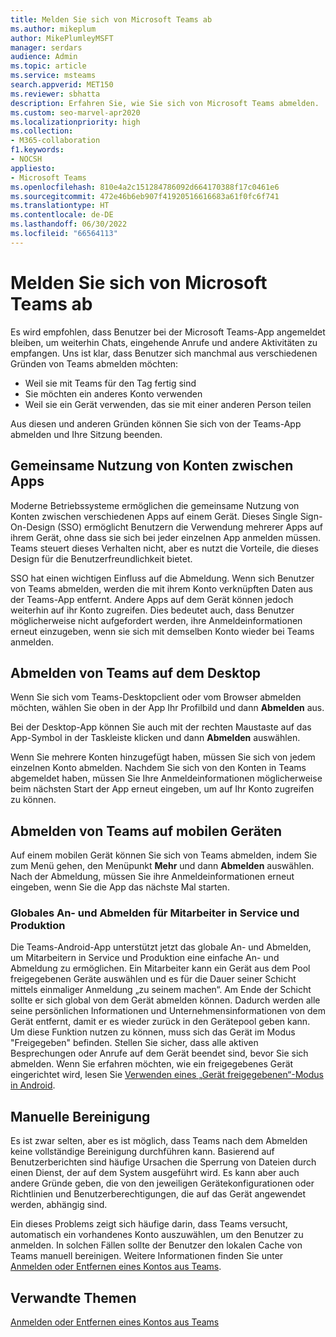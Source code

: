 ```yaml
---
title: Melden Sie sich von Microsoft Teams ab
ms.author: mikeplum
author: MikePlumleyMSFT
manager: serdars
audience: Admin
ms.topic: article
ms.service: msteams
search.appverid: MET150
ms.reviewer: sbhatta
description: Erfahren Sie, wie Sie sich von Microsoft Teams abmelden.
ms.custom: seo-marvel-apr2020
ms.localizationpriority: high
ms.collection:
- M365-collaboration
f1.keywords:
- NOCSH
appliesto:
- Microsoft Teams
ms.openlocfilehash: 810e4a2c151284786092d664170388f17c0461e6
ms.sourcegitcommit: 472e46b6eb907f41920516616683a61f0fc6f741
ms.translationtype: HT
ms.contentlocale: de-DE
ms.lasthandoff: 06/30/2022
ms.locfileid: "66564113"
---
```

# <a name="sign-out-of-microsoft-teams"></a>Melden Sie sich von Microsoft Teams ab

Es wird empfohlen, dass Benutzer bei der Microsoft Teams-App angemeldet bleiben, um weiterhin Chats, eingehende Anrufe und andere Aktivitäten zu empfangen. Uns ist klar, dass Benutzer sich manchmal aus verschiedenen Gründen von Teams abmelden möchten:

- Weil sie mit Teams für den Tag fertig sind
- Sie möchten ein anderes Konto verwenden
- Weil sie ein Gerät verwenden, das sie mit einer anderen Person teilen

Aus diesen und anderen Gründen können Sie sich von der Teams-App abmelden und Ihre Sitzung beenden.

## <a name="account-sharing-between-apps"></a>Gemeinsame Nutzung von Konten zwischen Apps

Moderne Betriebssysteme ermöglichen die gemeinsame Nutzung von Konten zwischen verschiedenen Apps auf einem Gerät. Dieses Single Sign-On-Design (SSO) ermöglicht Benutzern die Verwendung mehrerer Apps auf ihrem Gerät, ohne dass sie sich bei jeder einzelnen App anmelden müssen. Teams steuert dieses Verhalten nicht, aber es nutzt die Vorteile, die dieses Design für die Benutzerfreundlichkeit bietet.

SSO hat einen wichtigen Einfluss auf die Abmeldung. Wenn sich Benutzer von Teams abmelden, werden die mit ihrem Konto verknüpften Daten aus der Teams-App entfernt. Andere Apps auf dem Gerät können jedoch weiterhin auf ihr Konto zugreifen. Dies bedeutet auch, dass Benutzer möglicherweise nicht aufgefordert werden, ihre Anmeldeinformationen erneut einzugeben, wenn sie sich mit demselben Konto wieder bei Teams anmelden.

## <a name="sign-out-of-teams-on-desktop"></a>Abmelden von Teams auf dem Desktop

Wenn Sie sich vom Teams-Desktopclient oder vom Browser abmelden möchten, wählen Sie oben in der App Ihr Profilbild und dann **Abmelden** aus.

Bei der Desktop-App können Sie auch mit der rechten Maustaste auf das App-Symbol in der Taskleiste klicken und dann **Abmelden** auswählen.

Wenn Sie mehrere Konten hinzugefügt haben, müssen Sie sich von jedem einzelnen Konto abmelden. Nachdem Sie sich von den Konten in Teams abgemeldet haben, müssen Sie Ihre Anmeldeinformationen möglicherweise beim nächsten Start der App erneut eingeben, um auf Ihr Konto zugreifen zu können.

## <a name="sign-out-of-teams-on-mobile-devices"></a>Abmelden von Teams auf mobilen Geräten

Auf einem mobilen Gerät können Sie sich von Teams abmelden, indem Sie zum Menü gehen, den Menüpunkt **Mehr** und dann **Abmelden** auswählen. Nach der Abmeldung, müssen Sie ihre Anmeldeinformationen erneut eingeben, wenn Sie die App das nächste Mal starten.

### <a name="global-sign-in-and-sign-out-for-frontline-workers"></a>Globales An- und Abmelden für Mitarbeiter in Service und Produktion

Die Teams-Android-App unterstützt jetzt das globale An- und Abmelden, um Mitarbeitern in Service und Produktion eine einfache An- und Abmeldung zu ermöglichen. Ein Mitarbeiter kann ein Gerät aus dem Pool freigegebenen Geräte auswählen und es für die Dauer seiner Schicht mittels einmaliger Anmeldung „zu seinem machen“. Am Ende der Schicht sollte er sich global von dem Gerät abmelden können. Dadurch werden alle seine persönlichen Informationen und Unternehmensinformationen von dem Gerät entfernt, damit er es wieder zurück in den Gerätepool geben kann. Um diese Funktion nutzen zu können, muss sich das Gerät im Modus "Freigegeben" befinden.  Stellen Sie sicher, dass alle aktiven Besprechungen oder Anrufe auf dem Gerät beendet sind, bevor Sie sich abmelden. Wenn Sie erfahren möchten, wie ein freigegebenes Gerät eingerichtet wird, lesen Sie [Verwenden eines „Gerät freigegebenen“-Modus in Android](/azure/active-directory/develop/tutorial-v2-shared-device-mode#set-up-an-android-device-in-shared-mode).

## <a name="manual-cleanup"></a>Manuelle Bereinigung

Es ist zwar selten, aber es ist möglich, dass Teams nach dem Abmelden keine vollständige Bereinigung durchführen kann. Basierend auf Benutzerberichten sind häufige Ursachen die Sperrung von Dateien durch einen Dienst, der auf dem System ausgeführt wird. Es kann aber auch andere Gründe geben, die von den jeweiligen Gerätekonfigurationen oder Richtlinien und Benutzerberechtigungen, die auf das Gerät angewendet werden, abhängig sind.

Ein dieses Problems zeigt sich häufige darin, dass Teams versucht, automatisch ein vorhandenes Konto auszuwählen, um den Benutzer zu anmelden. In solchen Fällen sollte der Benutzer den lokalen Cache von Teams manuell bereinigen. Weitere Informationen finden Sie unter [Anmelden oder Entfernen eines Kontos aus Teams](https://support.microsoft.com/office/sign-out-or-remove-an-account-from-teams-a6d76e69-e1dd-4bc4-8e5f-04ba48384487?ui=en-US&rs=en-US&ad=US).

## <a name="related-topics"></a>Verwandte Themen

[Anmelden oder Entfernen eines Kontos aus Teams](https://support.microsoft.com/office/sign-out-or-remove-an-account-from-teams-a6d76e69-e1dd-4bc4-8e5f-04ba48384487?ui=en-US&rs=en-US&ad=US)
